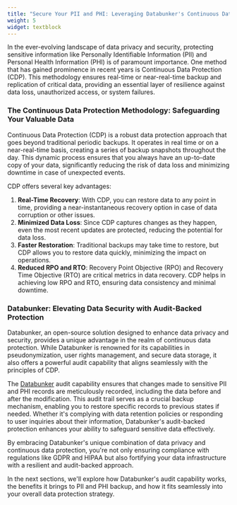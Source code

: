 ```yaml
---
title: "Secure Your PII and PHI: Leveraging Databunker's Continuous Data Protection Approach"
weight: 5
widget: textblock
---
```

In the ever-evolving landscape of data privacy and security, protecting sensitive information like Personally Identifiable Information (PII) and Personal Health Information (PHI) is of paramount importance. One method that has gained prominence in recent years is Continuous Data Protection (CDP). This methodology ensures real-time or near-real-time backup and replication of critical data, providing an essential layer of resilience against data loss, unauthorized access, or system failures.

### The Continuous Data Protection Methodology: Safeguarding Your Valuable Data
Continuous Data Protection (CDP) is a robust data protection approach that goes beyond traditional periodic backups. It operates in real time or on a near-real-time basis, creating a series of backup snapshots throughout the day. This dynamic process ensures that you always have an up-to-date copy of your data, significantly reducing the risk of data loss and minimizing downtime in case of unexpected events.

CDP offers several key advantages:
1. **Real-Time Recovery**: With CDP, you can restore data to any point in time, providing a near-instantaneous recovery option in case of data corruption or other issues.
1. **Minimized Data Loss**: Since CDP captures changes as they happen, even the most recent updates are protected, reducing the potential for data loss.
1. **Faster Restoration**: Traditional backups may take time to restore, but CDP allows you to restore data quickly, minimizing the impact on operations.
1. **Reduced RPO and RTO**: Recovery Point Objective (RPO) and Recovery Time Objective (RTO) are critical metrics in data recovery. CDP helps in achieving low RPO and RTO, ensuring data consistency and minimal downtime.

### Databunker: Elevating Data Security with Audit-Backed Protection
Databunker, an open-source solution designed to enhance data privacy and security, provides a unique advantage in the realm of continuous data protection. While Databunker is renowned for its capabilities in pseudonymization, user rights management, and secure data storage, it also offers a powerful audit capability that aligns seamlessly with the principles of CDP.

The [Databunker](https://databunker.org/doc/introduction/) audit capability ensures that changes made to sensitive PII and PHI records are meticulously recorded, including the data before and after the modification. This audit trail serves as a crucial backup mechanism, enabling you to restore specific records to previous states if needed. Whether it's complying with data retention policies or responding to user inquiries about their information, Databunker's audit-backed protection enhances your ability to safeguard sensitive data effectively.

By embracing Databunker's unique combination of data privacy and continuous data protection, you're not only ensuring compliance with regulations like GDPR and HIPAA but also fortifying your data infrastructure with a resilient and audit-backed approach.

In the next sections, we'll explore how Databunker's audit capability works, the benefits it brings to PII and PHI backup, and how it fits seamlessly into your overall data protection strategy.
